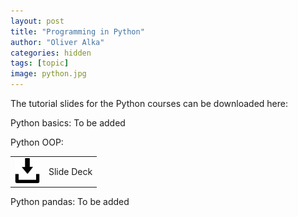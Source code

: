 ```yaml
---
layout: post
title: "Programming in Python"
author: "Oliver Alka"
categories: hidden
tags: [topic]
image: python.jpg
---
```


The tutorial slides for the Python courses can be downloaded here:

Python basics:
To be added

Python OOP:
<table style="border-collapse: collapse; border:none; max-width:800px; margin:auto">
<tr><td style="border:none"><a href="BioInfPrep_Python_OOP"><img style="width:40px;" src="/assets/img/save-file.svg" alt="download"/></a></td><td style="border:none">Slide Deck</td></tr>
</table>

Python pandas: 
To be added
